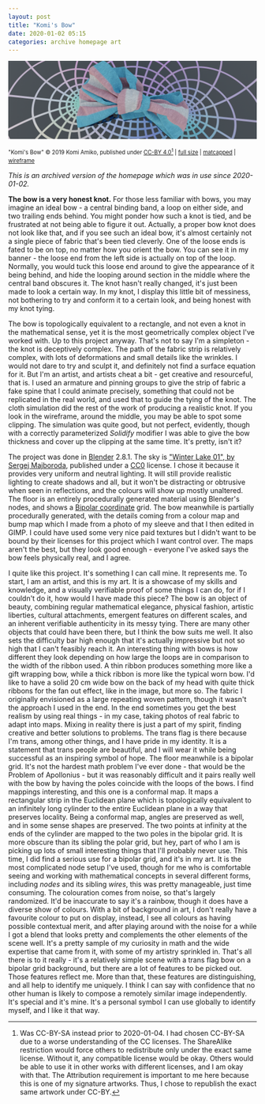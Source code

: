 ```yaml
---
layout: post
title: "Komi's Bow"
date: 2020-01-02 05:15
categories: archive homepage art
---
```


![A realistic wide fabric bow knot with a transgender flag pattern, laying on an abstract bipolar coordinate grid floor with smooth metallic grid lines](/assets/komi-icon-2019-bow/banner-halfsize.png)

<span style="font-size:80%;">"Komi's Bow" © 2019 Komi Amiko, published under [CC-BY 4.0](https://creativecommons.org/licenses/by/4.0/)[^repub] | [full size](/assets/komi-icon-2019-bow/regular.png) | [matcapped](/assets/komi-icon-2019-bow/matcap.png) | [wireframe](/assets/komi-icon-2019-bow/wireframe.png)</span>

[^repub]: Was CC-BY-SA instead prior to 2020-01-04.
I had chosen CC-BY-SA due to a worse understanding of the CC licenses.
The ShareAlike restriction would force others to redistribute only under the exact same license.
Without it, any compatible license would be okay.
Others would be able to use it in other works with different licenses, and I am okay with that.
The Attribution requirement is important to me here because this is one of my signature artworks.
Thus, I chose to republish the exact same artwork under CC-BY.

*This is an archived version of the homepage which was in use since 2020-01-02.*

**The bow is a very honest knot.**
For those less familiar with bows, you may imagine an ideal bow - a central binding band, a loop on either side, and two trailing ends behind.
You might ponder how such a knot is tied, and be frustrated at not being able to figure it out.
Actually, a proper bow knot does not look like that, and if you see such an ideal bow, it's almost certainly not a single piece of fabric that's been tied cleverly.
One of the loose ends is fated to be on top, no matter how you orient the bow.
You can see it in my banner - the loose end from the left side is actually on top of the loop.
Normally, you would tuck this loose end around to give the appearance of it being behind, and hide the looping around section in the middle where the central band obscures it.
The knot hasn't really changed, it's just been made to look a certain way.
In my knot, I display this little bit of messiness, not bothering to try and conform it to a certain look, and being honest with my knot tying.

The bow is topologically equivalent to a rectangle, and not even a knot in the mathematical sense, yet it is the most geometrically complex object I've worked with.
Up to this project anyway.
That's not to say I'm a simpleton - the knot is deceptively complex.
The path of the fabric strip is relatively complex, with lots of deformations and small details like the wrinkles.
I would not dare to try and sculpt it, and definitely not find a surface equation for it.
But I'm an artist, and artists cheat a bit - get creative and resourceful, that is.
I used an armature and pinning groups to give the strip of fabric a fake spine that I could animate precisely, something that could not be replicated in the real world, and used that to guide the tying of the knot.
The cloth simulation did the rest of the work of producing a realistic knot.
If you look in the wireframe, around the middle, you may be able to spot some clipping.
The simulation was quite good, but not perfect, evidently, though with a correctly parameterized *Solidify* modifier I was able to give the bow thickness and cover up the clipping at the same time.
It's pretty, isn't it?

The project was done in [Blender](https://www.blender.org) 2.8.1.
The sky is ["Winter Lake 01", by Sergej Majboroda](https://hdrihaven.com/hdri/?c=skies&h=winter_lake_01), published under a [CC0](https://creativecommons.org/publicdomain/zero/1.0/) license.
I chose it because it provides very uniform and neutral lighting.
It will still provide realistic lighting to create shadows and all, but it won't be distracting or obtrusive when seen in reflections, and the colours will show up mostly unaltered.
The floor is an entirely procedurally generated material using Blender's nodes, and shows a [Bipolar coordinate](https://en.wikipedia.org/wiki/Bipolar_coordinates) grid.
The bow meanwhile is partially procedurally generated, with the details coming from a colour map and bump map which I made from a photo of my sleeve and that I then edited in GIMP.
I could have used some very nice paid textures but I didn't want to be bound by their licenses for this project which I want control over.
The maps aren't the best, but they look good enough - everyone I've asked says the bow feels physically real, and I agree.

I quite like this project.
It's something I can call mine.
It represents me.
To start, I am an artist, and this is my art.
It is a showcase of my skills and knowledge, and a visually verifiable proof of some things I can do, for if I couldn't do it, how would I have made this piece?
The bow is an object of beauty, combining regular mathematical elegance, physical fashion, artistic liberties, cultural attachments, emergent features on different scales, and an inherent verifiable authenticity in its messy tying.
There are many other objects that could have been there, but I think the bow suits me well.
It also sets the difficulty bar high enough that it's actually impressive but not so high that I can't feasibly reach it.
An interesting thing with bows is how different they look depending on how large the loops are in comparison to the width of the ribbon used.
A thin ribbon produces something more like a gift wrapping bow, while a thick ribbon is more like the typical worn bow.
I'd like to have a solid 20 cm wide bow on the back of my head with quite thick ribbons for the fan out effect, like in the image, but more so.
The fabric I originally envisioned as a large repeating woven pattern, though it wasn't the approach I used in the end.
In the end sometimes you get the best realism by using real things - in my case, taking photos of real fabric to adapt into maps.
Mixing in reality there is just a part of my spirit, finding creative and better solutions to problems.
The trans flag is there because I'm trans, among other things, and I have pride in my identity.
It is a statement that trans people are beautiful, and I will wear it while being successful as an inspiring symbol of hope.
The floor meanwhile is a bipolar grid.
It's not the hardest math problem I've ever done - that would be the Problem of Apollonius - but it was reasonably difficult and it pairs really well with the bow by having the poles coincide with the loops of the bows.
I find mappings interesting, and this one is a conformal map.
It maps a rectangular strip in the Euclidean plane which is topologically equivalent to an infinitely long cylinder to the entire Euclidean plane in a way that preserves locality.
Being a conformal map, angles are preserved as well, and in some sense shapes are preserved.
The two points at infinity at the ends of the cylinder are mapped to the two poles in the bipolar grid.
It is more obscure than its sibling the polar grid, but hey, part of who I am is picking up lots of small interesting things that I'll probably never use.
This time, I did find a serious use for a bipolar grid, and it's in my art.
It is the most complicated node setup I've used, though for me who is comfortable seeing and working with mathematical concepts in several different forms, including *nodes* and its sibling *wires*, this was pretty manageable, just time consuming.
The colouration comes from noise, so that's largely randomized.
It'd be inaccurate to say it's a rainbow, though it does have a diverse show of colours.
With a bit of background in art, I don't really have a favourite colour to put on display, instead, I see all colours as having possible contextual merit, and after playing around with the noise for a while I got a blend that looks pretty and complements the other elements of the scene well.
It's a pretty sample of my curiosity in math and the wide expertise that came from it, with some of my artistry sprinkled in.
That's all there is to it really - it's a relatively simple scene with a trans flag bow on a bipolar grid background, but there are a lot of features to be picked out.
Those features reflect me.
More than that, these features are distinguishing, and all help to identify me uniquely.
I think I can say with confidence that no other human is likely to compose a remotely similar image independently.
It's special and it's mine.
It's a personal symbol I can use globally to identify myself, and I like it that way.
